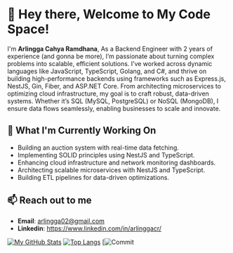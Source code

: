 # 🚀 Hey there, Welcome to My Code Space!

I'm **Arlingga Cahya Ramdhana**, As a Backend Engineer with 2 years of experience (and gonna be more), I’m passionate about turning complex problems into scalable, efficient solutions. I’ve worked across dynamic languages like JavaScript, TypeScript, Golang, and C#, and thrive on building high-performance backends using frameworks such as Express.js, NestJS, Gin, Fiber, and ASP.NET Core. From architecting microservices to optimizing cloud infrastructure, my goal is to craft robust, data-driven systems. Whether it’s SQL (MySQL, PostgreSQL) or NoSQL (MongoDB), I ensure data flows seamlessly, enabling businesses to scale and innovate.

## 🌱 What I'm Currently Working On

- Building an auction system with real-time data fetching.
- Implementing SOLID principles using NestJS and TypeScript.
- Enhancing cloud infrastructure and network monitoring dashboards.
- Architecting scalable microservices with NestJS and TypeScript.
- Building ETL pipelines for data-driven optimizations.

## 📫 Reach out to me

- **Email**: arlingga02@gmail.com
- **Linkedin**: https://www.linkedin.com/in/arlinggacr/
  
[![My GitHub Stats](https://github-readme-stats.vercel.app/api?username=arlinggacr&show_icons=true&theme=dark&hide=prs,issues,contribs&show=reviews&hide_border=true&hide_title=true&bg_color=00000000&rank_icon=percentile)](https://github.com/anuraghazra/github-readme-stats) 
[![Top Langs](https://github-readme-stats.vercel.app/api/top-langs/?username=arlinggacr&layout=compact&theme=dark&hide_border=true&hide_title=true&bg_color=00000000)](https://github.com/anuraghazra/github-readme-stats)
[![Commit](https://github-profile-summary-cards.vercel.app/api/cards/profile-details?username=arlinggacr&theme=github)
